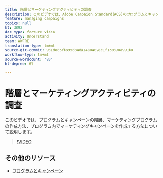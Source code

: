 ```yaml
---
title: 階層とマーケティングアクティビティの調査
description: このビデオでは、Adobe Campaign Standard(ACS)のプログラムとキャンペーンの階層、マーケティングプログラムの作成方法、およびプログラム内でマーケティングキャンペーンを作成する方法について説明します。
feature: managing campaigns
topics: null
kt: 3892
doc-type: feature video
activity: Understand
team: WWFRE
translation-type: tm+mt
source-git-commit: 9b1d8c5fb895d84da14a0402ec1f130b90a991b0
workflow-type: tm+mt
source-wordcount: '80'
ht-degree: 6%

---
```



# 階層とマーケティングアクティビティの調査

このビデオでは、プログラムとキャンペーンの階層、マーケティングプログラムの作成方法、プログラム内でマーケティングキャンペーンを作成する方法について説明します。

>[!VIDEO](https://video.tv.adobe.com/v/18465?quality=12)

## その他のリソース

* [プログラムとキャンペーン](https://docs.adobe.com/content/help/en/campaign-standard/using/getting-started/marketing-plans/programs-and-campaigns.html)
